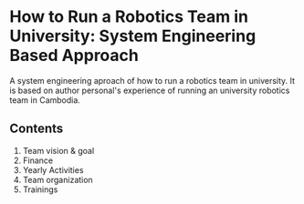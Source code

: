 # How to Run a Robotics Team in University: System Engineering Based Approach
A system engineering aproach of how to run a robotics team in university. 
It is based on author personal's experience of running an university robotics team in Cambodia.


## Contents
1. Team vision & goal
2. Finance
3. Yearly Activities
4. Team organization
5. Trainings
